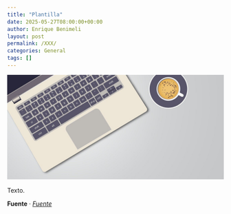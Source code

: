 ```yaml
---
title: "Plantilla"
date: 2025-05-27T08:00:00+00:00
author: Enrique Benimeli
layout: post
permalink: /XXX/
categories: General
tags: []
---
```


[![image](assets/images/posts/2024/01/post.jpg)]()

Texto.

**Fuente** · [*Fuente*]()
